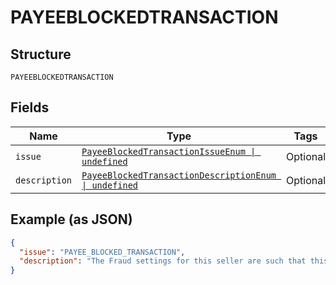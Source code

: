 
# PAYEEBLOCKEDTRANSACTION

## Structure

`PAYEEBLOCKEDTRANSACTION`

## Fields

| Name | Type | Tags | Description |
|  --- | --- | --- | --- |
| `issue` | [`PayeeBlockedTransactionIssueEnum \| undefined`](../../doc/models/payee-blocked-transaction-issue-enum.md) | Optional | - |
| `description` | [`PayeeBlockedTransactionDescriptionEnum \| undefined`](../../doc/models/payee-blocked-transaction-description-enum.md) | Optional | - |

## Example (as JSON)

```json
{
  "issue": "PAYEE_BLOCKED_TRANSACTION",
  "description": "The Fraud settings for this seller are such that this payment cannot be executed."
}
```

